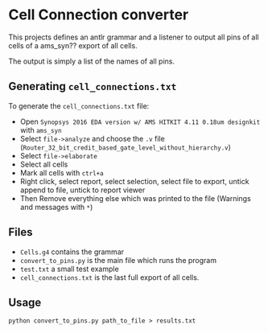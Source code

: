 # Cell Connection converter

This projects defines an antlr grammar and a listener to output all pins of all cells of a ams_syn?? export of all cells.

The output is simply a list of the names of all pins.

## Generating `cell_connections.txt`

To generate the `cell_connections.txt` file:
 - Open `Synopsys 2016 EDA version w/ AMS HITKIT 4.11 0.18um designkit` with `ams_syn`
 - Select `file->analyze` and choose the `.v` file (`Router_32_bit_credit_based_gate_level_without_hierarchy.v`)
 - Select `file->elaborate`
 - Select all cells
 - Mark all cells with `ctrl+a`
 - Right click, select report, select selection, select file to export, untick append to file, untick to report viewer
 - Then Remove everything else which was printed to the file (Warnings and messages with `*`)


## Files
 - `Cells.g4` contains the grammar
 - `convert_to_pins.py` is the main file which runs the program
 - `test.txt` a small test example
 - `cell_connections.txt` is the last full export of all cells.

## Usage
    python convert_to_pins.py path_to_file > results.txt
